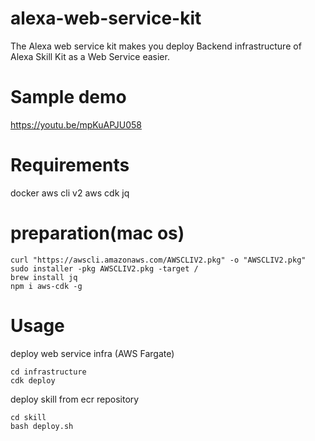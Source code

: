 # alexa-web-service-kit

The Alexa web service kit makes you deploy Backend infrastructure of Alexa Skill Kit as a Web Service easier.


# Sample demo

https://youtu.be/mpKuAPJU058

# Requirements
docker
aws cli v2
aws cdk
jq

# preparation(mac os)
```
curl "https://awscli.amazonaws.com/AWSCLIV2.pkg" -o "AWSCLIV2.pkg"
sudo installer -pkg AWSCLIV2.pkg -target /
brew install jq
npm i aws-cdk -g

```
# Usage
deploy web service infra (AWS Fargate)
```
cd infrastructure
cdk deploy
```

deploy skill from ecr repository
```
cd skill
bash deploy.sh
```


